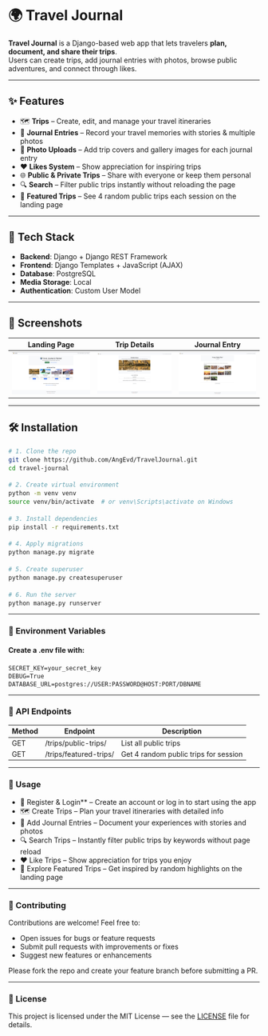 # 🌍 Travel Journal

**Travel Journal** is a Django-based web app that lets travelers **plan, document, and share their trips**.  
Users can create trips, add journal entries with photos, browse public adventures, and connect through likes.

---

## ✨ Features

- 🗺 **Trips** – Create, edit, and manage your travel itineraries  
- 📓 **Journal Entries** – Record your travel memories with stories & multiple photos  
- 📸 **Photo Uploads** – Add trip covers and gallery images for each journal entry  
- ❤️ **Likes System** – Show appreciation for inspiring trips  
- 🌐 **Public & Private Trips** – Share with everyone or keep them personal  
- 🔍 **Search** – Filter public trips instantly without reloading the page  
- 🎯 **Featured Trips** – See 4 random public trips each session on the landing page  

---

## 🚀 Tech Stack

- **Backend**: Django + Django REST Framework  
- **Frontend**: Django Templates + JavaScript (AJAX)  
- **Database**: PostgreSQL  
- **Media Storage**: Local
- **Authentication**: Custom User Model  

---

## 📸 Screenshots

| Landing Page | Trip Details | Journal Entry |
|--------------|--------------|---------------|
| ![Landing Page](docs/screenshots/landing.jpg) | ![Trip Details](docs/screenshots/trip_details.jpg) | ![Journal Entry](docs/screenshots/journal_entry.jpg) |

---

## 🛠 Installation

```bash
# 1. Clone the repo
git clone https://github.com/AngEvd/TravelJournal.git
cd travel-journal

# 2. Create virtual environment
python -m venv venv
source venv/bin/activate  # or venv\Scripts\activate on Windows

# 3. Install dependencies
pip install -r requirements.txt

# 4. Apply migrations
python manage.py migrate

# 5. Create superuser
python manage.py createsuperuser

# 6. Run the server
python manage.py runserver
```
---

### 🔑 Environment Variables

#### Create a .env file with:
```
SECRET_KEY=your_secret_key
DEBUG=True
DATABASE_URL=postgres://USER:PASSWORD@HOST:PORT/DBNAME
```
---

### 📡 API Endpoints

| Method | Endpoint              | Description                          |
|--------|-----------------------|------------------------------------|
| GET    | /trips/public-trips/  | List all public trips               |
| GET    | /trips/featured-trips/| Get 4 random public trips for session |

---

### 🎯 Usage

-	📝 Register & Login** – Create an account or log in to start using the app
-	🗺️ Create Trips – Plan your travel itineraries with detailed info
-	📓 Add Journal Entries – Document your experiences with stories and photos
-	🔍 Search Trips – Instantly filter public trips by keywords without page reload
-	❤️ Like Trips – Show appreciation for trips you enjoy
-	🌟 Explore Featured Trips – Get inspired by random highlights on the landing page

___

### 🤝 Contributing

Contributions are welcome! Feel free to:
- Open issues for bugs or feature requests
- Submit pull requests with improvements or fixes
- Suggest new features or enhancements

Please fork the repo and create your feature branch before submitting a PR.

---

### 📄 License

This project is licensed under the MIT License — see the [LICENSE](LICENSE) file for details.